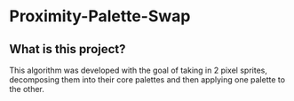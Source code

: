 # Proximity-Palette-Swap
## What is this project?
This algorithm was developed with the goal of taking in 2 pixel sprites, decomposing them into their core palettes and then applying one palette to the other.
